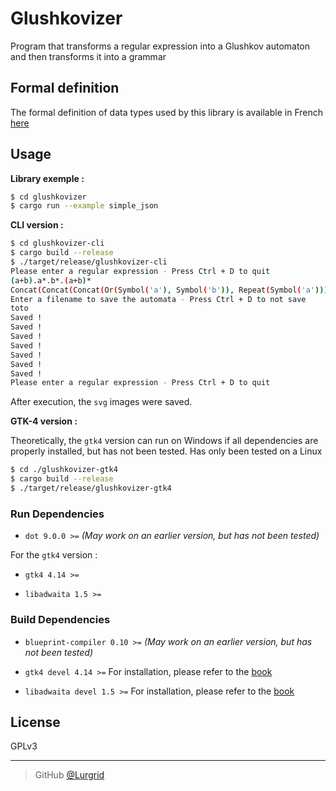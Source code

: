 # Glushkovizer

Program that transforms a regular expression into a Glushkov automaton and then 
transforms it into a grammar

## Formal definition

The formal definition of data types used by this library is available in French 
[here](./glushkovizer/doc/formal.pdf)

## Usage

**Library exemple :**

```bash
$ cd glushkovizer
$ cargo run --example simple_json
```

**CLI version :**

```bash
$ cd glushkovizer-cli
$ cargo build --release
$ ./target/release/glushkovizer-cli
Please enter a regular expression - Press Ctrl + D to quit
(a+b).a*.b*.(a+b)*
Concat(Concat(Concat(Or(Symbol('a'), Symbol('b')), Repeat(Symbol('a'))), Repeat(Symbol('b'))), Repeat(Or(Symbol('a'), Symbol('b'))))
Enter a filename to save the automata - Press Ctrl + D to not save
toto
Saved !
Saved !
Saved !
Saved !
Saved !
Saved !
Saved !
Please enter a regular expression - Press Ctrl + D to quit
```

After execution, the ``svg`` images were saved.

**GTK-4 version :**

Theoretically, the ``gtk4`` version can run on Windows if all dependencies are 
properly installed, but has not been tested. Has only been tested on a Linux

```bash
$ cd ./glushkovizer-gtk4
$ cargo build --release
$ ./target/release/glushkovizer-gtk4
```

### Run Dependencies

- ``dot 9.0.0 >=`` _(May work on an earlier version, but has not been tested)_

For the ``gtk4`` version :

- ``gtk4 4.14 >=``

- ``libadwaita 1.5 >=``

### Build Dependencies

- ``blueprint-compiler 0.10 >=`` _(May work on an earlier version, but has not been tested)_

- ``gtk4 devel 4.14 >=`` For installation, please refer to the [book](https://gtk-rs.org/gtk4-rs/stable/latest/book/installation.html)

- ``libadwaita devel 1.5 >=`` For installation, please refer to the [book](https://gtk-rs.org/gtk4-rs/stable/latest/book/libadwaita.html)

## License

GPLv3

---

> GitHub [@Lurgrid](https://github.com/Lurgrid)